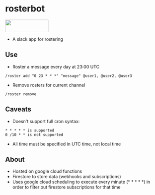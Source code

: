 # rosterbot

<html>
<a href="https://slack.com/oauth/v2/authorize?scope=incoming-webhook,commands,chat:write&client_id=1367393582980.1445120201280"><img alt=""Add to Slack"" height="40" width="139" src="https://platform.slack-edge.com/img/add_to_slack.png" srcset="https://platform.slack-edge.com/img/add_to_slack.png 1x, https://platform.slack-edge.com/img/add_to_slack@2x.png 2x" /></a>
</html>

- A slack app for rostering

## Use

- Roster a message every day at 23:00 UTC
```
/roster add "0 23 * * *" "message" @user1, @user2, @user3 

```

- Remove rosters for current channel 
```
/roster remove
```
## Caveats

- Doesn't support full cron syntax:
```
* * * * * is supported
0 /10 * * is not supported
```

- All time must be specified in UTC time, not local time

## About
- Hosted on google cloud functions
- Firestore to store data (webhooks and subscriptions)
- Uses google cloud scheduling to execute every minute (* * * * *) in order to filter out firestore subscriptions for that time